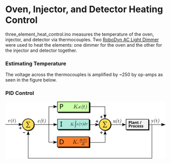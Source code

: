 # Oven, Injector, and Detector Heating Control
three_element_heat_control.ino measures the temperature of the oven, injector, and detector via thermocouples. Two [RoboDyn AC Light Dimmer](https://robotdyn.com/ac-light-dimmer-module-1-channel-3-3v-5v-logic-ac-50-60hz-220v-110v.html) were used to heat the elements: one dimmer for the oven and the other for the injector and detector together.

### Estimating Temperature
The voltage across the thermocouples is amplified by ~250 by op-amps as seen in the figure below.

### PID Control


![PID_Diagram](https://github.com/cgreen18/Gas-Chromatography/blob/master/Triac%20Heating/Arduino/PID_en.svg)
